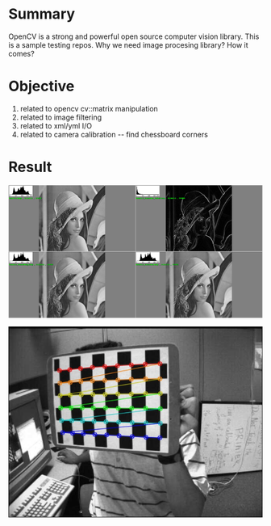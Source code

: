 # Summary #
OpenCV is a strong and powerful open source computer vision library. 
This is a sample testing repos. 
Why we need image procesing library? How it comes?

# Objective #
1. related to opencv cv::matrix manipulation
2. related to image filtering
3. related to xml/yml I/O
4. related to camera calibration -- find chessboard corners

# Result #
![filtering](https://raw.githubusercontent.com/DC-Cheng/computer_vision/master/db/lena-cmp.png)

![find_chess_board](https://raw.githubusercontent.com/DC-Cheng/computer_vision/master/db/_1_result.jpg)
